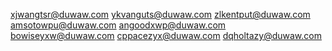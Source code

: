 xjwangtsr@duwaw.com
ykvanguts@duwaw.com
zlkentput@duwaw.com
amsotowpu@duwaw.com
angoodxwp@duwaw.com
bowiseyxw@duwaw.com
cppacezyx@duwaw.com
dqholtazy@duwaw.com
